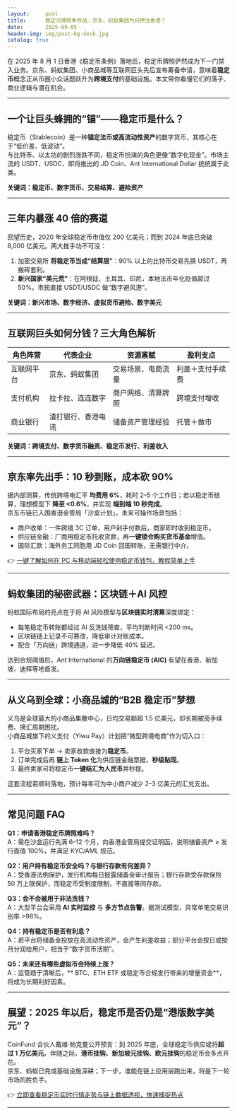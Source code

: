 ```yaml
---
layout:     post
title:      稳定币牌照争夺战：京东、蚂蚁集团为何押注香港？
date:       2025-09-05
header-img: img/post-bg-desk.jpg
catalog: true
---
```


在 2025 年 8 月 1 日香港《稳定币条例》落地后，稳定币牌照俨然成为下一门禁入业务。京东、蚂蚁集团、小商品城等互联网巨头先后宣布筹备申请，意味着**稳定币**概念正从币圈小众话题跃升为**跨境支付**的基础设施。本文带你看懂它们的落子、商业逻辑与潜在机会。

---

## 一个让巨头蜂拥的“锚”——稳定币是什么？
稳定币（Stablecoin）是一种**锚定法币或高流动性资产**的数字货币，其核心在于“低价差、低波动”。  
与比特币、以太坊的剧烈涨跌不同，稳定币扮演的角色更像“数字化现金”。市场主流的 USDT、USDC、即将推出的 JD Coin、Ant International Dollar 统统属于此类。

**关键词：稳定币、数字货币、交易结算、避险资产**

---

## 三年内暴涨 40 倍的赛道
回望历史，2020 年全球稳定币市值仅 200 亿美元；而到 2024 年底已突破 8,000 亿美元。两大推手功不可没：

1. 加密交易所 **将稳定币当成“结算层”**：90% 以上的比特币交易先换 USDT，再搬砖套利。  
2. **新兴国家“美元荒”**：在阿根廷、土耳其、印尼，本地法币年化贬值超过 50%。市民直接 USDT/USDC 做“数字避风港”。

**关键词：新兴市场、数字经济、虚拟货币避险、数字美元**

---

## 互联网巨头如何分钱？三大角色解析
| 角色阵营 | 代表企业 | 资源禀赋 | 盈利支点 |
|---|---|---|---|
| 互联网平台 | 京东、蚂蚁集团 | 交易场景、电商流量 | 利差＋支付手续费 |
| 支付机构 | 拉卡拉、连连数字 | 商户网络、清算牌照 | 跨境支付增收 |
| 商业银行 | 渣打银行、香港电讯 | 储备资产管理经验 | 托管＋做市 |

**关键词：跨境支付、数字货币融资、稳定币发行、利差收入**

---

## 京东率先出手：10 秒到账，成本砍 90%
据内部测算，传统跨境电汇平 **均费用 6%**，耗时 2–5 个工作日；若以稳定币结算，理想模型下 **降至 <0.6%**，并实现 **端到端 10 秒完成**。  
京东币链已入围香港金管局「沙盒计划」，未来可操作场景包括：

- 商户收单：一件跨境 3C 订单，用户剁手付款后，商家即时收到稳定币。  
- 供应链金融：厂商用稳定币托收货款，再**一键锁仓购买货币基金**增值。  
- 国际汇款：海外务工同胞用 JD Coin 回国转账，无需银行中介。

👉 [一键了解如何在 PC 与移动端轻松使用稳定币钱包，教程简单上手](https://okxdog.com/)

---

## 蚂蚁集团的秘密武器：区块链＋AI 风控
蚂蚁国际布局的亮点在于将 AI 风险模型与**区块链实时清算**深度绑定：

- 每笔稳定币转账都经过 AI 反洗钱筛查，平均判断时间 <200 ms。  
- 区块链链上记录不可篡改，降低审计对账成本。  
- 配合「万向链」跨境通道，进一步降低 40% 延迟。

达到合规阈值后，Ant International 的**万向链稳定币 (AIC)** 有望在香港、新加坡、迪拜等地首发。

---

## 从义乌到全球：小商品城的“B2B 稳定币”梦想
义乌是全球最大的小商品集散中心，日均交易额超 1.5 亿美元，却长期被高手续费、换汇周期困扰。  
小商品城旗下的义支付（Yiwu Pay）计划把“微型跨境电商”作为切入口：

1. 平台买家下单 → 卖家收款直接为**稳定币**。  
2. 订单完成后再 **链上 Token 化**为供应链金融票据，**秒级贴现**。  
3. 最终卖家可将稳定币**一键结汇为人民币**并秒提。

这套流程若顺利落地，预计每年可为中小商户减少 2–3 亿美元的汇兑支出。

---

## 常见问题 FAQ

**Q1：申请香港稳定币牌照难吗？**  
A：需在沙盒运行先满 6–12 个月，向香港金管局提交证明函，说明储备资产 ≥ 发行面值 100%，并满足 KYC/AML 规范。

**Q2：用户持有稳定币安全吗？与银行存款有何差异？**  
A：受香港法例保护，发行机构每日披露储备金审计报告；银行存款受存款保险 50 万上限保护，而稳定币受制度限制，不直接等同存款。

**Q3：会不会被用于非法洗钱？**  
A：大型平台会采用 **AI 实时监控** 与 **多方节点告警**。据测试模型，异常单笔交易识别率 >98%。

**Q4：持有稳定币是否有利息？**  
A：若平台将储备金投放在高流动性资产，会产生利差收益；部分平台会按日或按月分润给用户，相当于“数字货币活期”。

**Q5：未来还有哪些虚拟币会持续上涨？**  
A：监管趋于清晰后，** BTC、ETH ETF 或稳定币合规发行带来的增量资金**，将成为长期利好因素。

---

## 展望：2025 年以后，稳定币是否仍是“港版数字美元”？
CoinFund 合伙人戴维·帕克曼公开预言：到 2025 年底，全球稳定币供应或将**超过 1 万亿美元**。伴随之际，**港币挂钩、新加坡元挂钩、欧元挂钩**的稳定币会多点开花。  
京东、蚂蚁已完成基础设施深耕；下一步，谁能在链上应用层跑出来，将是下一轮市场的胜负手。

👉 [立即查看稳定币实时行情走势与链上数据透视，快速捕捉热点](https://okxdog.com/)

---